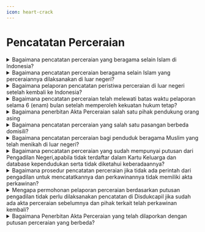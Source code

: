 ```yaml
---
icon: heart-crack
---
```


# Pencatatan Perceraian

<details>

<summary>Bagaimana pencatatan perceraian yang beragama selain Islam di Indonesia?</summary>

Berdasarkan Pasal 40 Undang-Undang&#x20;Nomor 23 Tahun 2006 diatur bahwa Perceraian&#x20;wajib dilaporkan oleh yang bersangkutan kepada&#x20;Instansi Pelaksana paling lambat 60 (enam&#x20;puluh) hari sejak putusan pengadilan tentang&#x20;perceraian yang telah memperoleh kekuatan&#x20;hukum tetap.

Persyaratan pencatatan perceraian berupa:

1. salinan putusan pengadilan yang telah   &#x20;mempunyai   &#x20;kekuatan hukum tetap;
2. kutipan akta perkawinan;
3. KK; dan
4. KTP-el.   \
   Catatan:   \
   Dalam hal pemohon tidak dapat menyerahkan   &#x20;kutipan akta perkawinan pada huruf b, pemohon membuat surat pernyataan yang menyatakan   &#x20;kutipan akta perkawinan tidak dimiliki dengan   &#x20;alasan sesuai dengan ketentuan peraturan   &#x20;perundang-undangan.

Tata Cara Pencatatan Perceraian:

1. Pemohon mengisi dan menandatangani   &#x20;formulir pelaporan pencatatan sipil di dalam   &#x20;wilayah NKRI dengan kode F-2.01 serta   &#x20;menyerahkan persyaratan
2. Petugas pelayanan melakukan verifikasi dan   &#x20;validasi terhadap formulir pelaporan dan   &#x20;persyaratan
3. Petugas pada Disdukcapil Kabupaten/Kota   &#x20;atau UPT Disdukcapil Kabupaten/Kota   &#x20;melakukan perekaman data dalam basis data   &#x20;kependudukan
4. Disdukcapil Kabupaten/Kota atau UPT   &#x20;Disdukcapil Kabupaten/Kota mencatat dalam   &#x20;register akta perceraian dan menerbitkan   &#x20;kutipan akta perceraian serta menarik kutipan   &#x20;akta perkawinan dan membuat catatan pinggir   &#x20;pada register akta perkawinan dan kutipan   &#x20;akta perkawinan dan kutipan akta perceraian disampaikan kepada   &#x20;Pemohon.

**Sumber Rujukan:**

* Pasal 40 Undang-Undang Nomor 23 Tahun  &#x20;2006 tentang Administrasi Kependudukan.([link](https://peraturan.go.id/id/uu-no-23-tahun-2006))
* Pasal 43 Peraturan Presiden Nomor 96 Tahun  &#x20;2018 tentang Persyaratan dan Tata Cara  &#x20;Pendaftaran Penduduk dan Pencatatan Sipil.([link](https://peraturan.go.id/id/perpres-no-96-tahun-2018))
* Pasal 57 Peraturan Menteri Dalam Negeri  &#x20;Nomor 108 Tahun 2019 tentang Peraturan  &#x20;Pelaksanaan Peraturan Presiden Nomor 96  &#x20;Tahun 2018 tentang Persyaratan dan Tata  &#x20;Cara Pendaftaran Penduduk dan Pencatatan  &#x20;Sipil.([link](https://peraturan.go.id/id/permendagri-no-108-tahun-2019))
* Peraturan Menteri Dalam Negeri Nomor 109  &#x20;Tahun 2019 tentang Formulir dan Buku Yang  \
  digunakan dalam Administrasi Kependudukan.([link](https://peraturan.go.id/id/permendagri-no-109-tahun-2019))
* Keputusan Menteri Dalam Negeri Nomor  &#x20;400.8.2-5484/Dukcapil Tahun 2022 tentang  &#x20;Petunjuk Teknis Pelayanan Pencatatan Sipil.
* Surat Dirjen Dukcapil yang ditujukan kepada  &#x20;Kepala Disdukcapil di Seluruh Indonesia  &#x20;Nomor 470/13287/Dukcapil tanggal 28  &#x20;September 2021 hal Jenis Layanan,  &#x20;Persyaratan dan Penjelasan Pendaftaran  &#x20;Penduduk dan Pencatatan Sipil.

{% hint style="success" %}
Dibuat:  23 Juni 2025 10:00 WIB | Perubahan terakhir: 23 Juni 2025 10:00 WIB
{% endhint %}

</details>



<details>

<summary>Bagaimana pencatatan perceraian beragama selain Islam yang perceraiannya dilaksanakan di luar negeri?</summary>

Perceraian WNI di luar negeri wajib&#x20;dicatatkan pada Instansi yang berwenang di&#x20;negara setempat dan dilaporkan kepada&#x20;Perwakilan Republik Indonesia. Apabila negara&#x20;setempat tidak menyelenggarakan pencatatan&#x20;perceraian bagi orang asing, pencatatan&#x20;dilakukan pada Perwakilan Republik Indonesia&#x20;setempat.

Pelaporan pencatatan perkawinan&#x20;perkawinan WNI atau perkawinan WNI dengan&#x20;orang asing yang telah dicatatkan pada instansi&#x20;yang berwenang di negara setempat, dilaporkan pada Perwakilan Republik Indonesia, dengan memenuhi persyaratan berupa:

1. Kutipan akta perceraian/bukti pencatatan   &#x20;perceraian dari negara setempat;
2. Dokumen Perjalanan Republik Indonesia; dan
3. Surat keterangan yang menunjukkan domisili   &#x20;atau surat keterangan pindah luar negeri

Catatan:\
Perwakilan Republik Indonesia tidak menarik&#x20;kutipan akta perceraian dari negara setempat asli atau dokumen perjalanan Republik Indonesia&#x20;atau dokumen perjalanan bagi orang atau surat&#x20;keterangan yang menunjukkan domisili atau surat&#x20;keterangan pindah luar negeri berupa fotokopi,asli hanya diperlihatkan. WNI tidak perlu fotokopi&#x20;KTP-el 2 (dua) orang saksi karena identitasnya sudah tercantum dalam formulir F-2.02.

Tata cara pelaporan pencatatan perceraian yang&#x20;telah dicatatkan pada instansi yang berwenang di negara setempat, dilaporkan pada Perwakilan&#x20;Republik Indonesia sebagai berikut:

1. Pemohon mengisi dan menyerahkan formulir   &#x20;pelaporan pencatatan sipil di luar wilayah NKRI dengan kode F-2.02 serta menyerahkan   &#x20;persyaratan.
2. Pejabat pada Perwakilan Republik Indonesia   &#x20;melakukan verifikasi dan validasi terhadap   &#x20;formulir pelaporan dan persyaratan.
3. Petugas pada Perwakilan Republik Indonesia   &#x20;yang dapat mengakses basis data kependudukan melakukan perekaman data   &#x20;pelaporan ke dalam   &#x20;basis   &#x20;data kependudukan
4. Perwakilan Republik Indonesia mencatat   &#x20;laporan dalam daftar pelaporan dan menerbitkan surat keterangan pelaporan
5. Surat keterangan pelaporan diberikan kepada   &#x20;Pemohon.
6.   Pencatatan perkawinan WNI dengan orang   &#x20;asing di luar negeri dalam hal negara setempat tidak menyelenggarakan pencatatan   &#x20;perkawinan bagi orang asing berupa:
7. Dokumen yang sah tentang terjadinya perceraian di negara setempat;
8. kutipan akta perkawinan atau bukti   &#x20;pencatatan perkawinan; dan
9. Dokumen Perjalanan Republik Indonesia atau surat keterangan pindah luar negeri suami   &#x20;dan istri yang telah bercerai.

Catatan:\
Dalam hal pemohon tidak dapat menyerahkan&#x20;kutipan akta perkawinan atau bukti pencatatan perkawinan, pemohon membuat surat pernyataan yang menyatakan kutipan akta perkawinan tidak&#x20;dimiliki dengan alasan sesuai dengan ketentuan peraturan perundang-undangan.

Perwakilan Republik Indonesia tidak&#x20;menarik dokumen yang sah tentang terjadinya perceraian di negara setempat atau dokumen&#x20;perjalanan Republik Indonesia atau dokumen&#x20;perjalanan bagi orang asing atau surat keterangan yang menunjukkan domisili atau surat&#x20;keterangan pindah luar negeri asli berupa&#x20;fotokopi, asli hanya diperlihatkan. WNI tidak perlu fotokopi KTP-el 2 (dua) orang saksi karena identitasnya sudah tercantum dalam formulir F-2.02.

Tata cara pencatatan perkawinan WNI dengan&#x20;orang asing di luar negeri dalam hal negara setempat tidak menyelenggarakan pencatatan&#x20;perkawinan bagi orang asing sebagai berikut:

1. Pemohon mengisi dan menyerahkan formulir   &#x20;pelaporan pencatatan sipil di luar wilayah   &#x20;NKRI dengan kode F-2.02 serta menyerahkan   &#x20;persyaratan.
2. Pejabat pada Perwakilan Republik Indonesia   &#x20;melakukan verifikasi dan validasi terhadap   &#x20;formulir pelaporan dan persyaratan.
3. Petugas pada Perwakilan Republik Indonesia   &#x20;yang dapat mengakses basis data   &#x20;kependudukan melakukan perekaman data   &#x20;pelaporan ke dalam basis data   &#x20;kependudukan.
4. Pejabat pencatatan sipil pada Perwakilan   &#x20;Republik Indonesia mencatat dalam register   &#x20;akta perceraian dan menerbitkan kutipan akta   &#x20;perceraian.
5. Kutipan akta perceraian disampaikan kepada   &#x20;Pemohon

**Sumber rujukan**:

* Pasal 41 Undang-Undang Nomor 23 Tahun  &#x20;2006 tentang Administrasi Kependudukan.([link](https://dukcapil.kemendagri.go.id/download/detail/1))
* Pasal 53 ayat (2) Peraturan Presiden Nomor  &#x20;96 Tahun 2018 tentang Persyaratan dan Tata Cara Pendaftaran Penduduk dan Pencatatan  &#x20;Sipil.([link](https://dukcapil.kemendagri.go.id/download/detail/14))
* Pasal 58 dan Pasal 59 Peraturan Menteri  &#x20;Dalam Negeri Nomor 108 Tahun 2019 tentang Peraturan Pelaksanaan Peraturan Presiden  &#x20;Nomor 96 Tahun 2018 tentang Persyaratan  &#x20;dan Tata Cara Pendaftaran Penduduk dan  &#x20;Pencatatan Sipil.([link](https://jdih.kemendagri.go.id/dokumen/view?id=1531))
* Peraturan Menteri Dalam Negeri Nomor 109  &#x20;Tahun 2019 tentang Formulir dan Buku Yang  &#x20;Digunakan dalam Administrasi Kependudukan.([link](https://jdih.kemendagri.go.id/dokumen/view?id=1533))
* Keputusan Menteri Dalam Negeri Nomor  &#x20;400.8.2-5484/Dukcapil Tahun 2022 tentang  &#x20;Petunjuk Teknis Pelayanan Pencatatan Sipil.

- Surat Dirjen Dukcapil yang ditujukan kepada  &#x20;Kepala Disdukcapil di Seluruh Indonesia Nomor 470/13287/Dukcapil tanggal 28  &#x20;September 2021 hal Jenis Layanan,  &#x20;Persyaratan dan Penjelasan Pendaftaran  &#x20;Penduduk dan Pencatatan Sipil.&#x20;
- Surat  &#x20;Dirjen Dukcapil  &#x20;Nomor  &#x20;472.24/5314/Dukcapil tgl 21 April 2021 kpd  &#x20;Kadis Dukcapil Kab Nias Selatan.

{% hint style="success" %}
Dibuat:  23 Juni 2025 10:00 WIB | Perubahan terakhir: 23 Juni 2025 10:00 WIB
{% endhint %}

</details>



<details>

<summary>Bagaimana pelaporan pencatatan peristiwa perceraian di luar negeri setelah kembali ke Indonesia?</summary>

Peristiwa perceraian di luar negeri setelah&#x20;kembali ke Indonesia dilaporkan oleh yang&#x20;bersangkutan&#x20;kepada&#x20;Kabupaten/Kota&#x20;Disdukcapil&#x20;atau UPT Disdukcapil&#x20;Kabupaten/Kota di tempat Penduduk berdomisli&#x20;paling lambat 30 (tiga puluh) hari sejak yang&#x20;bersangkutan kembali ke Indonesia, dengan&#x20;memenuhi persyaratan berupa:

1. bukti pelaporan perceraian dari Perwakilan RI;   &#x20;dan
2. kutipan akta perceraian.

Disdukcapil Kabupaten/Kota atau UPT&#x20;Disdukcapil Kabupaten/Kota merekam pelaporan&#x20;dalam basis data kependudukan dan menerbitkan&#x20;surat keterangan pelaporan.

Dalam hal pencatatan peristiwa penting&#x20;WNI di luar negeri yang telah dicatatkan pada&#x20;instansi yang berwenang di Negara setempat&#x20;belum dilaporkan kepada Perwakilan RI, maka penerbitan surat keterangan pelaporan dapat dilakukan pada Disdukcapil Kabupaten/Kota atau&#x20;UPT Disdukcapil Kabupaten/Kota.

Pelaporan hasil pencatatan peristiwa&#x20;penting tersebut dengan persyaratan berupa bukti pencatatan peristiwa penting yang diterjemahkan oleh penerjemah tersumpah atau surat pernyataan tanggung jawab mutlak.

**Sumber rujukan**:&#x20;

* Pasal 41 ayat (4) Undang-Undang Nomor 23  &#x20;Tahun 2006 tentang Administrasi Kependudukan.([link](https://dukcapil.kemendagri.go.id/download/detail/1))
* Pasal 97 Peraturan Menteri Dalam Negeri  &#x20;Nomor 108 Tahun 2019 tentang Peraturan Pelaksanaan Peraturan Presiden Nomor 96  &#x20;Tahun 2018 tentang Persyaratan dan Tata Cara  &#x20;Pendaftaran Penduduk dan Pencatatan Sipil.([link](https://jdih.kemendagri.go.id/dokumen/view?id=1531))
* Peraturan Menteri Dalam Negeri Nomor 109  &#x20;Tahun 2019 tentang Formulir dan Buku Yang  &#x20;Digunakan Dalam Administrasi Kependudukan.([link](https://jdih.kemendagri.go.id/dokumen/view?id=1533))
* Keputusan Menteri Dalam Negeri Nomor  &#x20;400.8.2-5484.Dukcapil Tahun 2022 tentang Petunjuk Teknis Pelayanan Pencatatan Sipil.
* Surat Dirjen Dukcapil yang ditujukan kepada  &#x20;Kepala Dinas Dukcapil di Seluruh Indonesia Nomor 470/13287/Dukcapil tanggal 28  &#x20;September 2021 hal Jenis Layanan,  &#x20;Persyaratan dan Penjelasan Pendaftaran  &#x20;Penduduk dan Pencatatan Sipil.

{% hint style="success" %}
Dibuat:  23 Juni 2025 10:00 WIB | Perubahan terakhir: 23 Juni 2025 10:00 WIB
{% endhint %}

</details>



<details>

<summary>Bagaimana pencatatan perceraian telah melewati batas waktu pelaporan selama 6 (enam) bulan setelah memperoleh kekuatan hukum tetap?</summary>

Pencatatan perceraian yang telah memiliki&#x20;kekuatan hukum tetap namun telah melewati&#x20;batas waktu pelaporan 6 (enam) bulan setelah&#x20;memperoleh kekuatan hukum tetap, berlaku&#x20;ketentuan sesuai dengan Pasal 221 KUH Perdata&#x20;yang menyebutkan bahwa pendaftaran&#x20;pencatatan perceraian ini harus dilakukan dalam&#x20;jangka waktu 6 (enam) bulan, terhitung dari hari&#x20;putusan tersebut memperoleh kekuatan hukum&#x20;yang tetap. Jika pendaftaran tidak dilakukan&#x20;dalam jangka waktu tersebut, kekuatan putusan&#x20;perceraian akan hilang, dan perceraian tidak&#x20;dapat diajukan kembali atas dasar dan alasan&#x20;yang sama.

Untuk&#x20;melakukan pencatatan baru,&#x20;pemohon mengajukan kembali ke Pengadilan Negeri untuk pengesahan/surat pengantar atas&#x20;putusan yang telah melebihi 6 (enam) bulan tersebut.

Selanjutnya, Disdukcapil Kabupaten/Kota&#x20;menerbitkan Kutipan Akta Perceraian, menarik&#x20;Kutipan Akta Perkawinan, dan memberikan&#x20;Catatan Pinggir pada Buku Register dan Kutipan&#x20;Akta Perkawinan. Jika terdapat perbedaan antara&#x20;tempat pencatatan perceraian dan tempat&#x20;pencatatan perkawinan, Disdukcapil tempat&#x20;pencatatan perceraian akan memberikan informasi mengenai perceraian ini kepada&#x20;Disdukcapil tempat pencatatan perkawinan.

**Sumber rujukan**:\
Surat Dirjen Dukcapil&#x20;Nomor&#x20;472.2/3303/Dukcapil.Ses tanggal 20 Maret 2017&#x20;kpd Kadis Dukcapil Kab. Tangerang.

{% hint style="success" %}
Dibuat:  23 Juni 2025 10:00 WIB | Perubahan terakhir: 23 Juni 2025 10:00 WIB
{% endhint %}

</details>



<details>

<summary>Bagaimana penerbitan Akta Perceraian salah satu pihak pendukung orang asing</summary>

Berdasarkan:

1. Pasal 8 dan Pasal 102 huruf b Undang   -Undang Nomor 24 Tahun 2013 tentang Perubahan Atas Undang-Undang Nomor 23   &#x20;Tahun   &#x20;2008 tentang Administrasi Kependudukan;
2. Pasal 32 dan Pasal 42 Peraturan Presiden   &#x20;Nomor 96 Tahun 2018 tentang Persyaratan   &#x20;dan Tata Cara Pendaftaran Penduduk dan   &#x20;Pencatatan Sipil;
3. Pasal 40 Peraturan Menteri Dalam Negeri   &#x20;Nomor 108 Tahun 2019 tentang Peraturan Pelaksanaan Peraturan Presiden Nomor 96   &#x20;Tahun 2018 tentang Persyaratan dan Tata   &#x20;Cara Pendaftaran Penduduk dan Pencatatan   &#x20;Sipil.

Mengatur&#x20;bahwa terhadap permohonan&#x20;pencatatan perceraian yang telah memenuhi&#x20;persyaratan adanya putusan perceraian yang&#x20;berkekuatan&#x20;hukum tetap yaitu Putusan&#x20;Pengadilan Negeri agar dilakukan sesuai dengan&#x20;ketentuan peraturan perundang-undangan;

Selanjutnya, sehubungan dengan salah satu&#x20;pihak adalah penduduk Orang Asing, agar pencatatan perceraian tersebut dilaporkan&#x20;kepada Kementerian Dalam Negeri cq. Ditjen Dukcapil Kemendagri untuk proses penyampaian lebih lanjut kepada Kedutaan Besar melalui&#x20;Kementerian Luar Negeri.

**Sumber rujukan**:\
Surat Dirjen Dukcapil No. 472.2/3893/Dukcapil tanggal 24 Maret 2021 kepada Kepala Disdukcapil Kab.Jepara.

{% hint style="success" %}
Dibuat:  23 Juni 2025 10:00 WIB | Perubahan terakhir: 23 Juni 2025 10:00 WIB
{% endhint %}

</details>



<details>

<summary>Bagaimana pencatatan perceraian yang salah satu pasangan berbeda domisili?</summary>

1. Berdasarkan Pasal 40 ayat (1) Undang   &#x20;Undang Nomor 23 Tahun 2006, diatur bahwa   &#x20;Perceraian wajib dilaporkan oleh yang   &#x20;bersangkutan kepada Instansi Pelaksana   &#x20;paling lambat 60 (enam puluh) hari sejak   &#x20;Putusan Pengadilan tentang perceraian yang   &#x20;telah memperoleh kekuatan hukum tetap.
2. Sesuai Pasal 102 huruf b Undang-Undang   &#x20;Nomor 24 Tahun 2013, diatur bahwa semua   &#x20;kalimat “wajib dilaporkan oleh Penduduk   &#x20;kepada Instansi Pelaksana di tempat   &#x20;terjadinya peristiwa” sebagaimana dimaksud   &#x20;dalam Undang-Undang Nomor 23 Tahun   &#x20;2006 harus dimaknai ”wajib dilaporkan oleh   &#x20;Penduduk di Instansi Pelaksana tempat   &#x20;Penduduk berdomisili”.

Merujuk ketentuan di atas, maka penerbitan&#x20;Kutipan Akta Perceraian dapat dilakukan disalah&#x20;satu&#x20;Disdukcapil&#x20;Kabupaten/Kota&#x20;tempat berdomisili

**Sumber Rujukan:**

* Pasal 40 ayat (1) Undang-Undang Nomor 23  Tahun 2006  &#x20;tentang  &#x20;Administrasi Kependudukan. ([link](https://peraturan.go.id/id/uu-no-23-tahun-2006))
* Pasal 102 huruf b Undang-Undang Nomor 24  &#x20;Tahun 2013 tentang Perubahan Atas Undang  &#x20;Undang Nomor 23 Tahun 2006 tentang  &#x20;Administrasi Kependudukan. ([link](https://peraturan.go.id/id/uu-no-24-tahun-2013))
* Surat Dirjen Dukcapil Nomor 400.8.2.9/12164/Dukcapil Tgl 18 Agustus 2023 kpd Advokat Budiman Sudharma.

{% hint style="success" %}
Dibuat:  23 Juni 2025 10:00 WIB | Perubahan terakhir: 23 Juni 2025 10:00 WIB
{% endhint %}

</details>



<details>

<summary>Bagaimana pencatatan perceraian bagi penduduk beragama Muslim yang telah menikah di luar negeri?</summary>

Berdasarkan:

1. Pasal 40 ayat (1) dan ayat (2) Undang   -Undang Nomor 23 Tahun 2006 tentang Administrasi Kependudukan diatur bahwa   &#x20;perceraian wajib dilaporkan oleh yang bersangkutan kepada Instansi Pelaksana   &#x20;paling lambat 60 (enam puluh) hari sejak   &#x20;putusan pengadilan tentang perceraian yang telah memperoleh kekuatan hukum tetap.   &#x20;Pejabat Pencatatan Sipil mencatat pada   &#x20;Register Akta Perceraian dan menerbitkan Kutipan Akta Perceraian.
2. Pasal 7 ayat (2) huruf l Undang-Undang   &#x20;Nomor 30 Tahun 2014 tentang Administrasi Pemerintahan diatur   &#x20;bahwa Pejabat   &#x20;Pemerintahan memiliki kewajiban mematuhi   &#x20;putusan Pengadilan yang telah berkekuatan   &#x20;hukum tetap.

Merujuk ketentuan diatas, maka permohonan&#x20;pencatatan perceraian&#x20;beragama Islam&#x20;berdasarkan perintah putusan pengadilan yang&#x20;telah mempunyai kekuatan hukum tetap dapat dilakukan pencatatan pada Disdukcapil dengan memenuhi persyaratan sesuai ketentuan&#x20;peraturan perundang-undangan.

**Sumber rujukan**:

* &#x20;Pasal 40 ayat (1) dan ayat (2) Undang-Undang  &#x20;Nomor 23 Tahun 2006 tentang Administrasi Kependudukan.([link](https://dukcapil.kemendagri.go.id/download/detail/1))
* Pasal 7 ayat (2) huruf l Undang-Undang  &#x20;Nomor 30 Tahun 2014 tentang Administrasi Pemerintahan.([link](https://jdih.kemendagri.go.id/dokumen/view?id=1695))
* Surat  &#x20;Dirjen  &#x20;Dukcapil  &#x20;Nomor  &#x20;400.8.2.9/12506/Dukcapil Tgl 25 Agustus 2023  &#x20;kpd Disdukcapil Prov DKI Jakarta.

{% hint style="success" %}
Dibuat:  23 Juni 2025 10:00 WIB | Perubahan terakhir: 23 Juni 2025 10:00 WIB
{% endhint %}

</details>



<details>

<summary>Bagaimana pencatatan perceraian yang sudah mempunyai putusan dari Pengadilan Negeri,apabila tidak terdaftar dalam Kartu Keluarga dan database kependudukan serta tidak diketahui keberadaannya?</summary>

Berdasarkan:

1. Pasal 40 ayat (1) dan ayat (2) Undang   -Undang Nomor 23 Tahun 2006, diatur bahwa Perceraian wajib dilaporkan oleh yang   &#x20;bersangkutan kepada Instansi Pelaksana   &#x20;paling lambat 60 (enam puluh) hari sejak putusan pengadilan tentang perceraian yang   &#x20;telah memperoleh kekuatan hukum tetap.   &#x20;Pejabat Pencatatan Sipil mencatat pada Register Akta Perceraian dan menerbitkan   &#x20;Kutipan Akta Perceraian.
2. Pasal 7 ayat (2) huruf l Undang-Undang   &#x20;Nomor 30 Tahun 2014, diatur bahwa Pejabat Pemerintahan memiliki kewajiban mematuhi   &#x20;putusan Pengadilan yang telah berkekuatan   &#x20;hukum tetap.

Merujuk ketentuan di atas, maka pencatatan&#x20;perceraian dapat dilaksanakan di Disdukcapil Kabupaten/Kota karena sudah ada putusan dari&#x20;Pengadilan Negeri dimaksud. Apabila tidak&#x20;terdaftar dalam Kartu Keluarga dan database kependudukan serta&#x20;tidak&#x20;diketahui&#x20;keberadaannya, maka data yang digunakan&#x20;berdasarkan dokumen pendukung misal KTP&#x20;lama, dan pemohon membuat Surat Pernyataan&#x20;Tanggung Jawab Mutlak (SPTJM) dengan 2&#x20;(dua) orang saksi.

**Sumber rujukan**:

* Pasal 40 ayat (1) dan ayat (2) Undang-Undang  &#x20;Nomor 23 Tahun 2006 tentang Administrasi  &#x20;Kependudukan.([link](https://dukcapil.kemendagri.go.id/download/detail/1))
* Pasal 7 ayat (2) huruf l Undang-Undang  &#x20;Nomor 30 Tahun 2014 tentang Administrasi Pemerintahan.([link](https://jdih.kemendagri.go.id/dokumen/view?id=1695))
* Surat  &#x20;Dirjen  &#x20;Dukcapil  &#x20;Nomor  &#x20;400.8.2.7/12305/Dukcapil Tgl 15 Agustus 2023  &#x20;kpd Disdukcapil Kota Medan.

{% hint style="success" %}
Dibuat:  23 Juni 2025 10:00 WIB | Perubahan terakhir: 23 Juni 2025 10:00 WIB
{% endhint %}

</details>



<details>

<summary>Bagaimana prosedur pencatatan perceraian jika tidak ada perintah dari pengadilan untuk mencatatkannya dan perkawinannya tidak memiliki akta perkawinan?</summary>

Prosedur&#x20;pencatatan&#x20;perceraian&#x20;dapat&#x20;dilaksanakan di Disdukcapil meskipun tidak ada&#x20;perintah dari pengadilan untuk mencatatkannya&#x20;dan perkawinannya tidak memiliki akta&#x20;perkawinan, dengan mengacu pada ketentuan&#x20;sebagai berikut:

* Undang-Undang Nomor 23 Tahun 2006 Pasal  &#x20;40 ayat (1) dan ayat (2):
  1. Perceraian wajib dilaporkan oleh yang     &#x20;bersangkutan kepada Instansi Pelaksana     \
     paling lambat 60 hari sejak putusan     &#x20;pengadilan tentang perceraian yang telah     \
     memperoleh kekuatan hukum tetap.
  2. Pejabat Pencatatan Sipil mencatat pada     &#x20;Register     &#x20;Akta     &#x20;Perceraian     &#x20;dan     &#x20;menerbitkan Kutipan Akta Perceraian.



* Undang-Undang Nomor 30 Tahun 2014 Pasal  &#x20;7 ayat (2) huruf l:
  * Pejabat Pemerintahan memiliki kewajiban    &#x20;mematuhi Putusan Pengadilan yang telah    &#x20;berkekuatan hukum tetap.

Merujuk pada ketentuan tersebut, pencatatan&#x20;perceraian dapat dilaksanakan di Disdukcapil&#x20;Kabupaten/Kota dengan syarat sebagai berikut:

1. Telah ada putusan dari Pengadilan Negeri   &#x20;mengenai   &#x20;perceraian   &#x20;yang menjadi persyaratan   &#x20;pokok dalam pencatatan   &#x20;perceraian.
2. Jika perkawinannya tidak dicatatkan atau   &#x20;tidak memiliki akta perkawinan, pemohon harus membuat Surat Pernyataan Tanggung   &#x20;Jawab Mutlak (SPTJM) yang menjelaskan   &#x20;bahwa tidak memiliki akta perkawinan dan   &#x20;perkawinannya tidak dicatatkan.
3. Pada aplikasi Sistem Informasi Administrasi   &#x20;Kependudukan (SIAK), elemen data nomor   &#x20;dan tanggal akta perkawinan tidak perlu diisi,   &#x20;cukup diberi tanda “-”.

Dengan memenuhi persyaratan ini, pencatatan&#x20;perceraian dapat dilakukan secara sah dan&#x20;sesuai dengan peraturan perundang-undangan&#x20;yang berlaku.

**Sumber Rujukan**:&#x20;

* Undang-Undang Nomor 23 Tahun 2006 Pasal  &#x20;40 ayat (1) dan ayat (2). ([link](https://peraturan.go.id/id/uu-no-23-tahun-2006))
* Undang-Undang Nomor 30 Tahun 2014 Pasal 7  &#x20;ayat (2) huruf l. ([link](https://peraturan.go.id/id/uu-no-30-tahun-2014))
* Surat Dirjen Dukcapil No. 400.8.2.9/4901/Dukcapil tgl 25 April 2024 kepada Kepala Disdukcapil Kabupaten Tapanuli Tengah tentang Penjelasan Pencatatan Perceraian.

{% hint style="success" %}
Dibuat:  23 Juni 2025 10:00 WIB | Perubahan terakhir: 23 Juni 2025 10:00 WIB
{% endhint %}

</details>



<details>

<summary>Mengapa permohonan pelaporan perceraian berdasarkan putusan pengadilan tidak perlu dilaksanakan pencatatan di Disdukcapil jika sudah ada akta perceraian sebelumnya dan pihak terkait telah perkawinan kembali?</summary>

Permohonan pelaporan perceraian berdasarkan putusan pengadilan tidak perlu dilaksanakan pencatatan di Disdukcapil jika sudah ada akta perceraian sebelumnya dan pihak terkait telah melangsungkan perkawinan kembali, karena:

1. Berdasarkan Pasal 40 Undang-Undang   &#x20;Nomor 23 Tahun 2006 tentang Administrasi Kependudukan, perceraian wajib dilaporkan   &#x20;oleh yang bersangkutan kepada Instansi Pelaksana paling lambat 60 hari sejak putusan pengadilan tentang perceraian yang   &#x20;telah memperoleh kekuatan hukum tetap.   &#x20;Pejabat Pencatatan Sipil kemudian mencatat   &#x20;pada Register Akta Perceraian dan   &#x20;menerbitkan Kutipan Akta Perceraian.
2. Sesuai Pasal 66 ayat (2) Undang-Undang   &#x20;Nomor 23 Tahun 2006, Akta Pencatatan Sipil berlaku selamanya. Ini berarti bahwa akta   &#x20;perceraian yang sudah ada tetap sah dan   &#x20;tidak memerlukan pencatatan ulang.
3. Jika sudah ada Akta Perceraian yang   &#x20;diterbitkan sebelumnya berdasarkan putusan pengadilan yang sah, pencatatan perceraian   &#x20;yang baru tidak diperlukan. Akta perceraian   &#x20;yang sudah ada mencakup semua informasi   &#x20;yang diperlukan dan diakui secara hukum
4. Jika pihak yang bercerai telah melangsungkan   &#x20;perkawinan kembali, status perkawinan dalam basis data kependudukan berubah dari "cerai tercatat" menjadi "kawin tercatat". Hal ini   &#x20;tercatat dalam Akta Perkawinan baru dan diakui dalam data kependudukan, sehingga   &#x20;pencatatan perceraian yang baru tidak   &#x20;relevan.

Dengan demikian, pencatatan perceraian yang&#x20;baru tidak perlu dilakukan jika sudah ada akta perceraian yang sah dan pihak terkait telah menikah lagi, mengubah status perkawinannya&#x20;dalam data kependudukan.

**Sumber rujukan**:

* Undang-Undang Nomor 23 Tahun 2006  &#x20;tentang Administrasi Kependudukan.([link](https://dukcapil.kemendagri.go.id/download/detail/1))
* Surat  &#x20;Dirjen  &#x20;Dukcapil  &#x20;Nomor  &#x20;400.8.2.2/3848/Dukcapil tgl 25 Maret 2024  &#x20;kepada Kepala Disdukcapil Provinsi DKI  &#x20;Jakarta tentang Penjelasan Penerbitan Akta  &#x20;Perceraian.

{% hint style="success" %}
Dibuat:  23 Juni 2025 10:00 WIB | Perubahan terakhir: 23 Juni 2025 10:00 WIB
{% endhint %}

</details>



<details>

<summary>Bagaimana Penerbitan Akta Perceraian yang telah dilaporkan dengan putusan perceraian yang berbeda?</summary>

1. Pasal 2 ayat (2) Peraturan Pemerintah Nomor   &#x20;9 Tahun 1975 tentang Pelaksanaan Undang-Undang Nomor 1 Tahun 1974 tentang   &#x20;Perkawinan   &#x20;diatur   &#x20;bahwa pencatatan   &#x20;perkawinan dari mereka yang melangsungkan   &#x20;perkawinannya menurut agamanya dan   &#x20;kepercayaannya itu selain Agama Islam,   &#x20;dilakukan oleh pegawai pencatat perkawinan   &#x20;pada kantor catatan sipil sebagaimana   &#x20;dimaksud dalam berbagai perundang   &#x20;undangan mengenai pencatatan perkawinan;
2. Pasal 40 Undang-Undang Nomor 23 Tahun   &#x20;2006 tentang Administrasi Kependudukan diatur bahwa perceraian wajib dilaporkan oleh   &#x20;yang   &#x20;bersangkutan   &#x20;kepada   &#x20;Instansi   &#x20;Pelaksana paling lambat 60 (enam puluh) hari sejak putusan pengadilan tentang perceraian yang telah memperoleh kekuatan hukum   &#x20;tetap. Pejabat Pencatatan Sipil mencatat pada   &#x20;Register Akta Perceraian dan menerbitkan Kutipan Akta Perceraian.
3. Pasal 66 ayat (2) Undang-Undang Nomor 23   &#x20;Tahun   &#x20;2006   &#x20;tentang   &#x20;Administrasi   &#x20;Kependudukan diatur bahwa Akta Pencatatan   &#x20;Sipil berlaku selamanya.

Merujuk ketentuan di atas bahwa permohonan&#x20;pelaporan perceraian atas nama A dan B&#x20;berdasarkan amar putusan Pengadilan Negeri&#x20;Tangerang Nomor 8xx/Pdt.G//2023/PN.Tng&#x20;tanggal 13 Februari 2023 tidak perlu&#x20;dilaksanakan pencatatan karena:

1. Sudah ada Akta Perceraian Nomor 61xx   CR-121xx022-001 atas nama yang   &#x20;bersangkutan yang diterbitkan oleh   &#x20;Disdukcapil   &#x20;Kabupaten Singkawang   &#x20;berdasarkan putusan Pengadilan Negeri   &#x20;Singkawang Nomor 5xx/PDT.G/2022/PB.SKW tanggal 14   &#x20;September 2022;
2. B telah melaksanakan perkawinan   &#x20;kembali dengan laki-laki lain berdasarkan Akta Perkawinan Nomor 817-KW   &#x20;01xx2024-0002 tanggal 01 Februari 2024 yang diterbitkan oleh Disdukcapil   &#x20;Kabupaten Singkawang dan dalam basis   &#x20;data kependudukan telah berubah status perkawinannya dari cerai tercatat menjadi   &#x20;kawin tercatat.

**Sumber rujukan**:

* Pasal 2 ayat (2) Peraturan Pemerintah Nomor  &#x20;9 Tahun 1975 tentang Pelaksanaan Undang Undang Nomor 1 Tahun 1974 tentang  &#x20;Perkawinan.
* Pasal 40 Undang-Undang Nomor 23 Tahun  &#x20;2006 tentang Administrasi Kependudukan ([link](https://dukcapil.kemendagri.go.id/download/detail/1))
* Pasal 66 ayat (2) Undang-Undang Nomor 23  &#x20;Tahun  &#x20;2006  &#x20;tentang  &#x20;Administrasi Kependudukan.([link](https://dukcapil.kemendagri.go.id/download/detail/1))
* Surat Dirjen Dukcapil kepada Kepala  &#x20;Disdukcapil Provinsi DKI Jakarta Nomor 400.8.2.2/3729/Dukcapil Tgl 21 Maret 2024  &#x20;Hal Penjelasan Penerbitan Akta Perceraian.

{% hint style="success" %}
Dibuat:  23 Juni 2025 10:00 WIB | Perubahan terakhir: 23 Juni 2025 10:00 WIB
{% endhint %}

</details>
